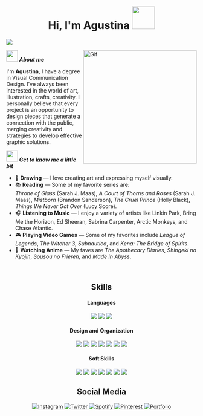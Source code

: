 <h1 align="center">Hi, I'm Agustina <img src="https://media.tenor.com/ftqs42Yna-oAAAAi/mochi-mochi-hello-white-mochi-mochi.gif" width="60px"/></h1>

![](https://komarev.com/ghpvc/?username=agusdelosantos0107&color=ff69b4&label=🍨_Nice_To_Meet_U!_You+are+my+visitor+No.)

<img align="right" width=300px alt="Gif" src="https://media3.giphy.com/media/v1.Y2lkPTc5MGI3NjExazNvYjk4ZGh6aXl6bmJmNjV0ZXlucnV4NzU0cmZibzZmZGJlNXJxZiZlcD12MV9pbnRlcm5hbF9naWZfYnlfaWQmY3Q9Zw/My4AdWbJYLiDXzxm2E/giphy.gif" />

<img src="https://media.tenor.com/cofRHcGGOfoAAAAm/shy-cute.webp" width="30px">&nbsp;***About me***

I'm <b>Agustina</b>, I have a degree in Visual Communication Design. I've always been interested in the world of art, illustration, crafts, creativity.
I personally believe that every project is an opportunity to design pieces that generate a connection with the public, merging creativity and strategies to develop effective graphic solutions.

<img src="https://media.tenor.com/4IgTeDd8hpkAAAAi/hii.gif" width="30px">&nbsp;***Get to know me a little bit***
<ul>
  <li>🎨 <strong>Drawing</strong> — I love creating art and expressing myself visually.</li>
  <li>📚 <strong>Reading</strong> — Some of my favorite series are:<br/>
    <em>Throne of Glass</em> (Sarah J. Maas), <em>A Court of Thorns and Roses</em> (Sarah J. Maas), <em>Mistborn</em> (Brandon Sanderson), <em>The Cruel Prince</em> (Holly Black), <em>Things We Never Got Over</em> (Lucy Score).
  </li>
  <li>🎧 <strong>Listening to Music</strong> — I enjoy a variety of artists like Linkin Park, Bring Me the Horizon, Ed Sheeran, Sabrina Carpenter, Arctic Monkeys, and Chase Atlantic.</li>
  <li>🎮 <strong>Playing Video Games</strong> — Some of my favorites include <em>League of Legends</em>, <em>The Witcher 3</em>, <em>Subnautica</em>, and <em>Kena: The Bridge of Spirits</em>.</li>
  <li>🍿 <strong>Watching Anime</strong> — My faves are <em>The Apothecary Diaries</em>, <em>Shingeki no Kyojin</em>, <em>Sousou no Frieren</em>, and <em>Made in Abyss</em>.</li>
</ul>

<br>

<div align=center>
  
## Skills

<h4> Languages </h4>
<span> 
  <img src="https://img.shields.io/badge/html5-%23E86C4A?style=for-the-badge&logo=html5&logoColor=white">
  <img src="https://img.shields.io/badge/css3-%23369EE7?style=for-the-badge&logo=css">
  <img src="https://img.shields.io/badge/javascript-%23F8E23A?style=for-the-badge&logo=javascript&logoColor=black">
 


</span>


<h4> Design and Organization </h4>
<span>
  
  <img src="https://img.shields.io/badge/adobe_illustrator-%23FFAD33?style=for-the-badge">
  <img src="https://img.shields.io/badge/adobe_indesign-%23F962A1?style=for-the-badge">
  <img src="https://img.shields.io/badge/adobe_photoshop-%2385CCFF?style=for-the-badge">
  <img src="https://img.shields.io/badge/figma-%23F68765?style=for-the-badge&logo=figma&logoColor=FFFFFF">
  <img src="https://img.shields.io/badge/notion-%23B8B8B8?style=for-the-badge&logo=notion&logoColor=000000">
  <img src="https://img.shields.io/badge/procreate-%23A53860?style=for-the-badge">
  <img src="https://img.shields.io/badge/Visual%20Studio-5C2D91.svg?style=for-the-badge&logo=visual-studio&logoColor=white">

<h4> Soft Skills </h4>
<span>
  <img src="https://img.shields.io/badge/responsible-%237A3E6D?style=for-the-badge">
  <img src="https://img.shields.io/badge/comitted-%2390A955?style=for-the-badge">
  <img src="https://img.shields.io/badge/organized-%237A3E6D?style=for-the-badge">
  <img src="https://img.shields.io/badge/punctual-%2390A955?style=for-the-badge">
  <img src="https://img.shields.io/badge/disciplined-%237A3E6D?style=for-the-badge">
  <img src="https://img.shields.io/badge/decisive-%2390A955?style=for-the-badge">
  <img src="https://img.shields.io/badge/fast_learner-%237A3E6D?style=for-the-badge">
</span>


  ## Social Media

  <a href= "https://www.instagram.com/xjane_doex/" target="_blank">
      <img src="https://img.shields.io/badge/instagram-%23E0678D?style=for-the-badge&logo=instagram" alt="Instagram">
  </a>
  <a href="https://x.com/ahriucrazyra" >
    <img src="https://img.shields.io/badge/x-%237A3E6D?style=for-the-badge&logo=x" alt="Twitter">
  </a>
  <a href="https://open.spotify.com/user/12146083932?si=9e2c04a7442e4d5f" >
    <img src="https://img.shields.io/badge/spotify-%23AECD65?style=for-the-badge&logo=spotify&logoColor=black" alt="Spotify">
  </a>
  <a href="https://cl.pinterest.com/janedoe2208/_profile/" >
    <img src="https://img.shields.io/badge/pinterest-%23741A29?style=for-the-badge&logo=pinterest" alt="Pinterest">
  </a>
   <a href="https://agusdelosantos.github.io/" >
    <img src="https://img.shields.io/badge/Portfolio-%239b5372?style=for-the-badge&logo=githubsponsors&logoColor=FFFFFF" alt="Portfolio">
  </a>

</div>
